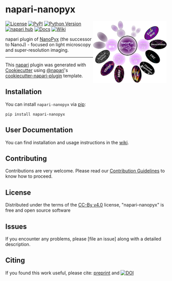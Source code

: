 # napari-nanopyx

<img src="https://github.com/HenriquesLab/NanoPyx/blob/main/.github/logo.png" align="right" width="230"/>

[![License](https://img.shields.io/github/license/HenriquesLab/NanoPyx?color=Green)](https://github.com/HenriquesLab/NanoPyx/blob/main/LICENSE.txt)
[![PyPI](https://img.shields.io/pypi/v/napari-nanopyx.svg?color=green)](https://pypi.org/project/napari-nanopyx)
[![Python Version](https://img.shields.io/pypi/pyversions/napari-nanopyx.svg?color=green)](https://python.org)
[![napari hub](https://img.shields.io/endpoint?url=https://api.napari-hub.org/shields/napari-nanopyx)](https://napari-hub.org/plugins/napari-nanopyx)
[![Docs](https://img.shields.io/badge/documentation-link-blueviolet)](https://github.com/HenriquesLab/napari-NanoPyx/wiki/3.-Methods)
[![Wiki](https://img.shields.io/badge/wiki-click_me-blue)](https://github.com/HenriquesLab/napari-NanoPyx/wiki)

napari plugin of [NanoPyx](https://github.com/HenriquesLab/NanoPyx) (the successor to NanoJ) - focused on light microscopy and super-resolution imaging.

----------------------------------

This [napari] plugin was generated with [Cookiecutter] using [@napari]'s [cookiecutter-napari-plugin] template.

## Installation

You can install `napari-nanopyx` via [pip]:

    pip install napari-nanopyx

## User Documentation

You can find installation and usage instructions in the [wiki](https://github.com/HenriquesLab/napari-NanoPyx/wiki).

## Contributing

Contributions are very welcome.
Please read our [Contribution Guidelines](https://github.com/HenriquesLab/NanoPyx/blob/main/CONTRIBUTING.md) to know how to proceed.

## License

Distributed under the terms of the [CC-By v4.0] license,
"napari-nanopyx" is free and open source software

## Issues

If you encounter any problems, please [file an issue] along with a detailed description.

[napari]: https://github.com/napari/napari
[Cookiecutter]: https://github.com/audreyr/cookiecutter
[@napari]: https://github.com/napari
[MIT]: http://opensource.org/licenses/MIT
[BSD-3]: http://opensource.org/licenses/BSD-3-Clause
[GNU GPL v3.0]: http://www.gnu.org/licenses/gpl-3.0.txt
[GNU LGPL v3.0]: http://www.gnu.org/licenses/lgpl-3.0.txt
[Apache Software License 2.0]: http://www.apache.org/licenses/LICENSE-2.0
[Mozilla Public License 2.0]: https://www.mozilla.org/media/MPL/2.0/index.txt
[CC-By v4.0]: https://creativecommons.org/licenses/by/4.0/
[cookiecutter-napari-plugin]: https://github.com/napari/cookiecutter-napari-plugin

[napari]: https://github.com/napari/napari
[tox]: https://tox.readthedocs.io/en/latest/
[pip]: https://pypi.org/project/pip/
[PyPI]: https://pypi.org/

## Citing

If you found this work useful, please cite: [preprint](https://www.biorxiv.org/content/10.1101/2023.08.13.553080v1) and  [![DOI](https://zenodo.org/badge/505388398.svg)](https://zenodo.org/badge/latestdoi/505388398)
